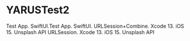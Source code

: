 # YARUSTest2
 Test App. SwiftUI.Test App. SwiftUI. URLSession+Combine. Xcode 13. iOS 15. Unsplash API URLSession. Xcode 13. iOS 15. Unsplash API
